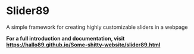 # Slider89
A simple framework for creating highly customizable sliders in a webpage

**For a full introduction and documentation, visit https://hallo89.github.io/Some-shitty-website/slider89.html**
